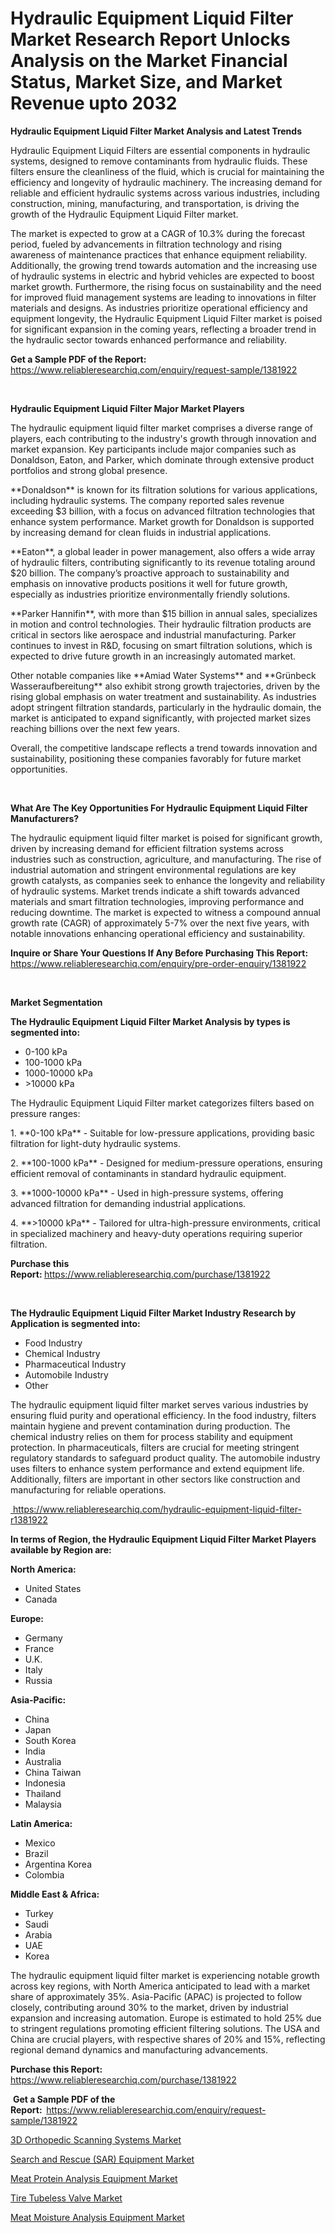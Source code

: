 <p><h1>Hydraulic Equipment Liquid Filter Market Research Report Unlocks Analysis on the Market Financial Status, Market Size, and Market Revenue upto 2032</h1></p><p><strong>Hydraulic Equipment Liquid Filter Market Analysis and Latest Trends</strong></p>
<p><p>Hydraulic Equipment Liquid Filters are essential components in hydraulic systems, designed to remove contaminants from hydraulic fluids. These filters ensure the cleanliness of the fluid, which is crucial for maintaining the efficiency and longevity of hydraulic machinery. The increasing demand for reliable and efficient hydraulic systems across various industries, including construction, mining, manufacturing, and transportation, is driving the growth of the Hydraulic Equipment Liquid Filter market.</p><p>The market is expected to grow at a CAGR of 10.3% during the forecast period, fueled by advancements in filtration technology and rising awareness of maintenance practices that enhance equipment reliability. Additionally, the growing trend towards automation and the increasing use of hydraulic systems in electric and hybrid vehicles are expected to boost market growth. Furthermore, the rising focus on sustainability and the need for improved fluid management systems are leading to innovations in filter materials and designs. As industries prioritize operational efficiency and equipment longevity, the Hydraulic Equipment Liquid Filter market is poised for significant expansion in the coming years, reflecting a broader trend in the hydraulic sector towards enhanced performance and reliability.</p></p>
<p><strong>Get a Sample PDF of the Report:&nbsp;</strong> <a href="https://www.reliableresearchiq.com/enquiry/request-sample/1381922?utm_campaign=1087&utm_medium=2&utm_source=Github&utm_content=ia&utm_term=24022025&utm_id=hydraulic-equipment-liquid-filter">https://www.reliableresearchiq.com/enquiry/request-sample/1381922</a></p>
<p>&nbsp;</p>
<p><strong>Hydraulic Equipment Liquid Filter Major Market Players</strong></p>
<p><p>The hydraulic equipment liquid filter market comprises a diverse range of players, each contributing to the industry's growth through innovation and market expansion. Key participants include major companies such as Donaldson, Eaton, and Parker, which dominate through extensive product portfolios and strong global presence.</p><p>**Donaldson** is known for its filtration solutions for various applications, including hydraulic systems. The company reported sales revenue exceeding $3 billion, with a focus on advanced filtration technologies that enhance system performance. Market growth for Donaldson is supported by increasing demand for clean fluids in industrial applications.</p><p>**Eaton**, a global leader in power management, also offers a wide array of hydraulic filters, contributing significantly to its revenue totaling around $20 billion. The company’s proactive approach to sustainability and emphasis on innovative products positions it well for future growth, especially as industries prioritize environmentally friendly solutions.</p><p>**Parker Hannifin**, with more than $15 billion in annual sales, specializes in motion and control technologies. Their hydraulic filtration products are critical in sectors like aerospace and industrial manufacturing. Parker continues to invest in R&D, focusing on smart filtration solutions, which is expected to drive future growth in an increasingly automated market.</p><p>Other notable companies like **Amiad Water Systems** and **Grünbeck Wasseraufbereitung** also exhibit strong growth trajectories, driven by the rising global emphasis on water treatment and sustainability. As industries adopt stringent filtration standards, particularly in the hydraulic domain, the market is anticipated to expand significantly, with projected market sizes reaching billions over the next few years. </p><p>Overall, the competitive landscape reflects a trend towards innovation and sustainability, positioning these companies favorably for future market opportunities.</p></p>
<p>&nbsp;</p>
<p><strong>What Are The Key Opportunities For Hydraulic Equipment Liquid Filter Manufacturers?</strong></p>
<p><p>The hydraulic equipment liquid filter market is poised for significant growth, driven by increasing demand for efficient filtration systems across industries such as construction, agriculture, and manufacturing. The rise of industrial automation and stringent environmental regulations are key growth catalysts, as companies seek to enhance the longevity and reliability of hydraulic systems. Market trends indicate a shift towards advanced materials and smart filtration technologies, improving performance and reducing downtime. The market is expected to witness a compound annual growth rate (CAGR) of approximately 5-7% over the next five years, with notable innovations enhancing operational efficiency and sustainability.</p></p>
<p><strong>Inquire or Share Your Questions If Any Before Purchasing This Report:</strong> <a href="https://www.reliableresearchiq.com/enquiry/pre-order-enquiry/1381922?utm_campaign=1087&utm_medium=2&utm_source=Github&utm_content=ia&utm_term=24022025&utm_id=hydraulic-equipment-liquid-filter">https://www.reliableresearchiq.com/enquiry/pre-order-enquiry/1381922</a></p>
<p>&nbsp;</p>
<p><strong>Market Segmentation</strong></p>
<p><strong>The Hydraulic Equipment Liquid Filter Market Analysis by types is segmented into:</strong></p>
<p><ul><li>0-100 kPa</li><li>100-1000 kPa</li><li>1000-10000 kPa</li><li>>10000 kPa</li></ul></p>
<p><p>The Hydraulic Equipment Liquid Filter market categorizes filters based on pressure ranges: </p><p>1. **0-100 kPa** - Suitable for low-pressure applications, providing basic filtration for light-duty hydraulic systems. </p><p>2. **100-1000 kPa** - Designed for medium-pressure operations, ensuring efficient removal of contaminants in standard hydraulic equipment. </p><p>3. **1000-10000 kPa** - Used in high-pressure systems, offering advanced filtration for demanding industrial applications. </p><p>4. **>10000 kPa** - Tailored for ultra-high-pressure environments, critical in specialized machinery and heavy-duty operations requiring superior filtration.</p></p>
<p><strong>Purchase this Report:&nbsp;</strong><a href="https://www.reliableresearchiq.com/purchase/1381922?utm_campaign=1087&utm_medium=2&utm_source=Github&utm_content=ia&utm_term=24022025&utm_id=hydraulic-equipment-liquid-filter">https://www.reliableresearchiq.com/purchase/1381922</a></p>
<p>&nbsp;</p>
<p><strong>The Hydraulic Equipment Liquid Filter Market Industry Research by Application is segmented into:</strong></p>
<p><ul><li>Food Industry</li><li>Chemical Industry</li><li>Pharmaceutical Industry</li><li>Automobile Industry</li><li>Other</li></ul></p>
<p><p>The hydraulic equipment liquid filter market serves various industries by ensuring fluid purity and operational efficiency. In the food industry, filters maintain hygiene and prevent contamination during production. The chemical industry relies on them for process stability and equipment protection. In pharmaceuticals, filters are crucial for meeting stringent regulatory standards to safeguard product quality. The automobile industry uses filters to enhance system performance and extend equipment life. Additionally, filters are important in other sectors like construction and manufacturing for reliable operations.</p></p>
<p><a href="https://www.reliableresearchiq.com/hydraulic-equipment-liquid-filter-r1381922?utm_campaign=1087&utm_medium=2&utm_source=Github&utm_content=ia&utm_term=24022025&utm_id=hydraulic-equipment-liquid-filter">&nbsp;https://www.reliableresearchiq.com/hydraulic-equipment-liquid-filter-r1381922</a></p>
<p><strong>In terms of Region, the Hydraulic Equipment Liquid Filter Market Players available by Region are:</strong></p>
<p>
    <p> <strong> North America: </strong>
        <ul>
            <li>United States</li>
            <li>Canada</li>
        </ul>
        </p> 
    <p> <strong> Europe: </strong>
        <ul>
            <li>Germany</li>
            <li>France</li>
            <li>U.K.</li>
            <li>Italy</li>
            <li>Russia</li>
        </ul>
        </p> 
    <p> <strong> Asia-Pacific: </strong>
        <ul>
            <li>China</li>
            <li>Japan</li>
            <li>South Korea</li>
            <li>India</li>
            <li>Australia</li>
            <li>China Taiwan</li>
            <li>Indonesia</li>
            <li>Thailand</li>
            <li>Malaysia</li>
        </ul>
        </p> 
    <p> <strong> Latin America: </strong>
        <ul>
            <li>Mexico</li>
            <li>Brazil</li>
            <li>Argentina Korea</li>
            <li>Colombia</li>
        </ul>
        </p> 
    <p> <strong> Middle East & Africa: </strong>
        <ul>
            <li>Turkey</li>
            <li>Saudi</li>
            <li>Arabia</li>
            <li>UAE</li>
            <li>Korea</li>
        </ul>
    </p>
    </p>
<p><p>The hydraulic equipment liquid filter market is experiencing notable growth across key regions, with North America anticipated to lead with a market share of approximately 35%. Asia-Pacific (APAC) is projected to follow closely, contributing around 30% to the market, driven by industrial expansion and increasing automation. Europe is estimated to hold 25% due to stringent regulations promoting efficient filtering solutions. The USA and China are crucial players, with respective shares of 20% and 15%, reflecting regional demand dynamics and manufacturing advancements.</p></p>
<p><strong>Purchase this Report: </strong><a href="https://www.reliableresearchiq.com/purchase/1381922?utm_campaign=1087&utm_medium=2&utm_source=Github&utm_content=ia&utm_term=24022025&utm_id=hydraulic-equipment-liquid-filter">https://www.reliableresearchiq.com/purchase/1381922</a></p>
<p>&nbsp;<strong>Get a Sample PDF of the Report:&nbsp;&nbsp;</strong><a href="https://www.reliableresearchiq.com/enquiry/request-sample/1381922?utm_campaign=1087&utm_medium=2&utm_source=Github&utm_content=ia&utm_term=24022025&utm_id=hydraulic-equipment-liquid-filter">https://www.reliableresearchiq.com/enquiry/request-sample/1381922</a></p>
<p><strong></strong></p>
<p><p><a href="https://github.com/ghimergela93/Market-Research-Report-List-1/blob/main/3d-orthopedic-scanning-systems-market.md?utm_campaign=1087&utm_medium=2&utm_source=Github&utm_content=ia&utm_term=24022025&utm_id=hydraulic-equipment-liquid-filter">3D Orthopedic Scanning Systems Market</a></p><p><a href="https://github.com/azetehhasle/Market-Research-Report-List-1/blob/main/search-and-rescue-sar-equipment-market.md?utm_campaign=1087&utm_medium=2&utm_source=Github&utm_content=ia&utm_term=24022025&utm_id=hydraulic-equipment-liquid-filter">Search and Rescue (SAR) Equipment Market</a></p><p><a href="https://github.com/ogbadujonito22/Market-Research-Report-List-1/blob/main/meat-protein-analysis-equipment-market.md?utm_campaign=1087&utm_medium=2&utm_source=Github&utm_content=ia&utm_term=24022025&utm_id=hydraulic-equipment-liquid-filter">Meat Protein Analysis Equipment Market</a></p><p><a href="https://github.com/dovbusmrking/Market-Research-Report-List-1/blob/main/tire-tubeless-valve-market.md?utm_campaign=1087&utm_medium=2&utm_source=Github&utm_content=ia&utm_term=24022025&utm_id=hydraulic-equipment-liquid-filter">Tire Tubeless Valve Market</a></p><p><a href="https://github.com/lemiranajd/Market-Research-Report-List-1/blob/main/meat-moisture-analysis-equipment-market.md?utm_campaign=1087&utm_medium=2&utm_source=Github&utm_content=ia&utm_term=24022025&utm_id=hydraulic-equipment-liquid-filter">Meat Moisture Analysis Equipment Market</a></p></p>